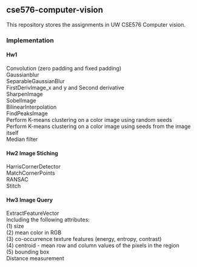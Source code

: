 ## cse576-computer-vision

This repository stores the assignments in UW CSE576 Computer vision.

### Implementation

#### Hw1
Convolution (zero padding and fixed padding)<br>
Gaussianblur<br>
SeparableGaussianBlur<br>
FirstDerivImage_x and y and Second derivative<br>
SharpenImage<br>
SobelImage<br>
BilinearInterpolation<br>
FindPeaksImage<br>
Perform K-means clustering on a color image using random seeds<br>
Perform K-means clustering on a color image using seeds from the image itself<br>
Median filter<br>

#### Hw2 Image Stiching
HarrisCornerDetector<br>
MatchCornerPoints<br>
RANSAC<br>
Stitch<br>

#### Hw3 Image Query
ExtractFeatureVector<br>
Including the following attributes:<br>
(1) size<br>
(2) mean color in RGB<br>
(3) co-occurrence texture features (energy, entropy, contrast)<br>
(4) centroid - mean row and column values of the pixels in the region<br>
(5) bounding box<br>
Distance measurement<br>
